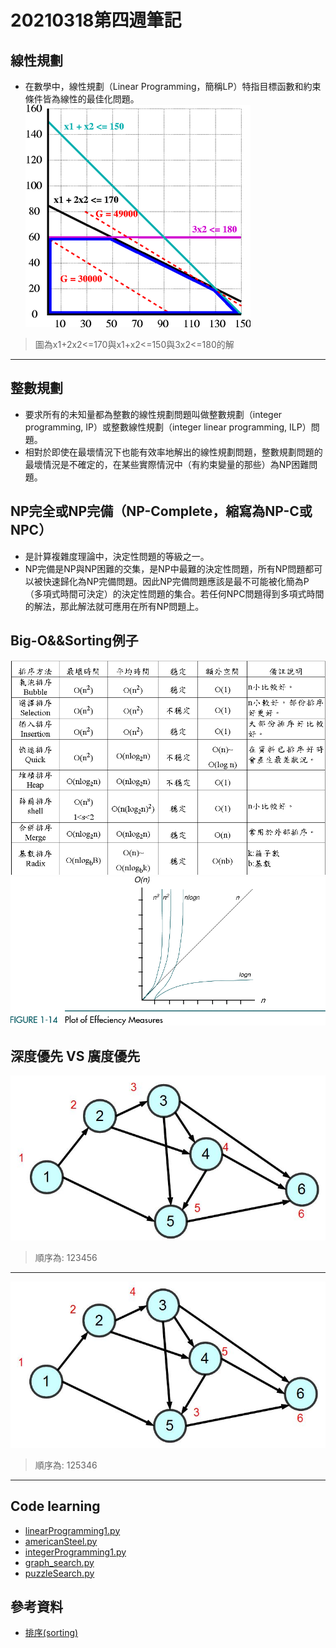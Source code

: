 # 20210318第四週筆記
## 線性規劃
* 在數學中，線性規劃（Linear Programming，簡稱LP）特指目標函數和約束條件皆為線性的最佳化問題。
![linear-programing](https://github.com/cycyucheng1010/ai109b/blob/main/Note/360px-Linear_programming_polytope.png)
> 圖為x1+2x2<=170與x1+x2<=150與3x2<=180的解
---
## 整數規劃
* 要求所有的未知量都為整數的線性規劃問題叫做整數規劃（integer programming, IP）或整數線性規劃（integer linear programming, ILP）問題。
* 相對於即使在最壞情況下也能有效率地解出的線性規劃問題，整數規劃問題的最壞情況是不確定的，在某些實際情況中（有約束變量的那些）為NP困難問題。
## NP完全或NP完備（NP-Complete，縮寫為NP-C或NPC）
* 是計算複雜度理論中，決定性問題的等級之一。
* NP完備是NP與NP困難的交集，是NP中最難的決定性問題，所有NP問題都可以被快速歸化為NP完備問題。因此NP完備問題應該是最不可能被化簡為P（多項式時間可決定）的決定性問題的集合。若任何NPC問題得到多項式時間的解法，那此解法就可應用在所有NP問題上。
## Big-O&&Sorting例子
![sorting](https://github.com/cycyucheng1010/ai109b/blob/main/Note/sort20210321.PNG)
![big-o](https://github.com/cycyucheng1010/ai109b/blob/main/Note/Big-o.png)
## 深度優先 VS 廣度優先 
![深度優先](https://github.com/cycyucheng1010/ai109b/blob/main/Note/deepfirst.jpg)
> 順序為: 123456
---
![廣度優先](https://github.com/cycyucheng1010/ai109b/blob/main/Note/breadth.jpg)
> 順序為: 125346
---
## Code learning
* [linearProgramming1.py](https://gitlab.com/ccc109/ai/-/blob/master/02-optimize/04-linearProgramming/linearProgramming1.py)
* [americanSteel.py](https://gitlab.com/ccc109/ai/-/blob/master/02-optimize/04-linearProgramming/americanSteel.py)
* [integerProgramming1.py](https://gitlab.com/ccc109/ai/-/blob/master/02-optimize/05-integerProgramming/integerProgramming1.py)
* [graph_search.py](https://gitlab.com/ccc109/ai/-/blob/master/03-search/02-search/graph_search.py)
* [puzzleSearch.py](https://gitlab.com/ccc109/ai/-/blob/master/03-search/03-puzzle/puzzleSearch.py)
## 參考資料
* [排序(sorting)](http://spaces.isu.edu.tw/upload/18833/3/web/sorting.htm)

